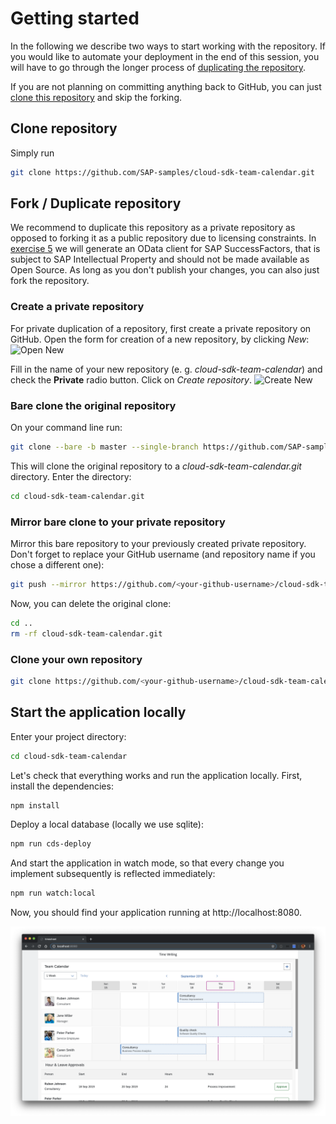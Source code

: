 # Getting started
In the following we describe two ways to start working with the repository.
If you would like to automate your deployment in the end of this session, you will have to go through the longer process of [duplicating the repository](#fork-duplicate-repository).

If you are not planning on committing anything back to GitHub, you can just [clone this repository](#clone-repository) and skip the forking.

## Clone repository
Simply run
```sh
git clone https://github.com/SAP-samples/cloud-sdk-team-calendar.git
```
<!-- ```sh
git clone -b cloud-sdk-team-calendar --single-branch https://github.com/SAP/cloud-s4-sdk-book.git cloud-sdk-team-calendar
``` -->

## Fork / Duplicate repository
We recommend to duplicate this repository as a private repository as opposed to forking it as a public repository due to licensing constraints. In [exercise 5](05-generate-odata-client.md) we will generate an OData client for SAP SuccessFactors, that is subject to SAP Intellectual Property and should not be made available as Open Source. As long as you don't publish your changes, you can also just fork the repository.

### Create a private repository
For private duplication of a repository, first create a private repository on GitHub.
Open the form for creation of a new repository, by clicking *New*:
<img src="images/open-new.png" alt="Open New" width="350px">

Fill in the name of your new repository (e. g. *cloud-sdk-team-calendar*) and check the **Private** radio button. Click on *Create repository*.
![Create New](images/Create-new.png)

### Bare clone the original repository
On your command line run:
```sh
git clone --bare -b master --single-branch https://github.com/SAP-samples/cloud-sdk-team-calendar.git
```

<!-- ```sh
git clone --bare -b cloud-sdk-team-calendar --single-branch https://github.com/SAP/cloud-s4-sdk-book.git cloud-sdk-team-calendar.git
``` -->
This will clone the original repository to a *cloud-sdk-team-calendar.git* directory. Enter the directory:

```sh
cd cloud-sdk-team-calendar.git
```

### Mirror bare clone to your private repository
Mirror this bare repository to your previously created private repository. Don't forget to replace your GitHub username (and repository name if you chose a different one):
```sh
git push --mirror https://github.com/<your-github-username>/cloud-sdk-team-calendar.git
```

Now, you can delete the original clone:
```sh
cd ..
rm -rf cloud-sdk-team-calendar.git
```

### Clone your own repository
```sh
git clone https://github.com/<your-github-username>/cloud-sdk-team-calendar.git
```

## Start the application locally
Enter your project directory:
```sh
cd cloud-sdk-team-calendar
```

Let's check that everything works and run the application locally. First, install the dependencies:

```sh
npm install
```

Deploy a local database (locally we use sqlite):
```sh
npm run cds-deploy
```

And start the application in watch mode, so that every change you implement subsequently is reflected immediately:
```sh
npm run watch:local
```

Now, you should find your application running at http://localhost:8080.

![Local Deployment](images/local-deployment.png)
